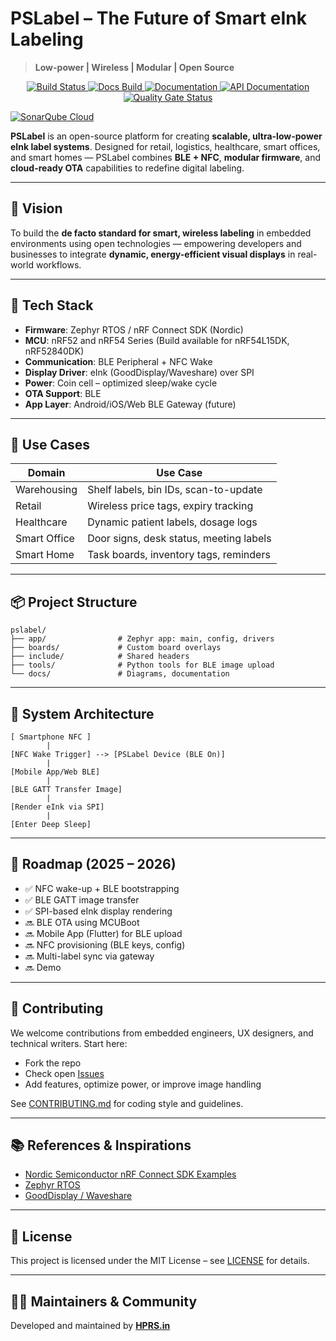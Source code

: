 
# PSLabel – The Future of Smart eInk Labeling

> **Low-power | Wireless | Modular | Open Source**

<p align="center">
  <a href="https://github.com/hprs-in/PSLabel/actions/workflows/build-using-docker.yml?query=branch%3Amain">
    <img src="https://github.com/hprs-in/PSLabel/actions/workflows/build-using-docker.yml/badge.svg?event=push" alt="Build Status">
  </a>
  <a href="https://github.com/hprs-in/PSLabel/actions/workflows/docs.yml?query=branch%3Amain">
    <img src="https://github.com/hprs-in/PSLabel/actions/workflows/docs.yml/badge.svg?event=push" alt="Docs Build">
  </a>
  <a href="https://hprs-in.github.io/PSLabel/">
    <img src="https://img.shields.io/badge/documentation-3D578C?logo=sphinx&logoColor=white" alt="Documentation">
  </a>
  <a href="https://hprs-in.github.io/PSLabel/doxygen">
    <img src="https://img.shields.io/badge/API-documentation-3D578C?logo=c&logoColor=white" alt="API Documentation">
  </a>
    <a href="https://sonarcloud.io/summary/new_code?id=hprs-in_PSLabel">
    <img src="https://sonarcloud.io/api/project_badges/measure?project=hprs-in_PSLabel&metric=alert_status" alt="Quality Gate Status">
  </a>
</p>

[![SonarQube Cloud](https://sonarcloud.io/images/project_badges/sonarcloud-light.svg)](https://sonarcloud.io/summary/new_code?id=hprs-in_PSLabel)

**PSLabel** is an open-source platform for creating **scalable, ultra-low-power eInk label systems**. Designed for retail, logistics, healthcare, smart offices, and smart homes — PSLabel combines **BLE + NFC**, **modular firmware**, and **cloud-ready OTA** capabilities to redefine digital labeling.

---

## 🌟 Vision

To build the **de facto standard for smart, wireless labeling** in embedded environments using open technologies — empowering developers and businesses to integrate **dynamic, energy-efficient visual displays** in real-world workflows.

---

## 🔧 Tech Stack

- **Firmware**: Zephyr RTOS / nRF Connect SDK (Nordic)
- **MCU**: nRF52 and nRF54 Series (Build available for nRF54L15DK, nRF52840DK)
- **Communication**: BLE Peripheral + NFC Wake
- **Display Driver**: eInk (GoodDisplay/Waveshare) over SPI
- **Power**: Coin cell – optimized sleep/wake cycle
- **OTA Support**: BLE
- **App Layer**: Android/iOS/Web BLE Gateway (future)

---

## 🚀 Use Cases

| Domain         | Use Case                          |
|----------------|-----------------------------------|
| Warehousing    | Shelf labels, bin IDs, scan-to-update |
| Retail         | Wireless price tags, expiry tracking |
| Healthcare     | Dynamic patient labels, dosage logs |
| Smart Office   | Door signs, desk status, meeting labels |
| Smart Home     | Task boards, inventory tags, reminders |

---

## 📦 Project Structure

```
pslabel/
├── app/                # Zephyr app: main, config, drivers
├── boards/             # Custom board overlays
├── include/            # Shared headers
├── tools/              # Python tools for BLE image upload
└── docs/               # Diagrams, documentation
```

---

## 🔄 System Architecture

```
[ Smartphone NFC ]
        |
[NFC Wake Trigger] --> [PSLabel Device (BLE On)]
        |
[Mobile App/Web BLE]
        |
[BLE GATT Transfer Image]
        |
[Render eInk via SPI]
        |
[Enter Deep Sleep]
```

---

## 📅 Roadmap (2025 – 2026)

- ✅ NFC wake-up + BLE bootstrapping
- ✅ BLE GATT image transfer
- ✅ SPI-based eInk display rendering
- 🔜 BLE OTA using MCUBoot
- 🔜 Mobile App (Flutter) for BLE upload
- 🔜 NFC provisioning (BLE keys, config)
- 🔜 Multi-label sync via gateway
- 🔜 Demo

---

## 🤝 Contributing

We welcome contributions from embedded engineers, UX designers, and technical writers. Start here:

- Fork the repo
- Check open [Issues](https://github.com/hprs-in/PSLabel/issues)
- Add features, optimize power, or improve image handling

See [CONTRIBUTING.md](CONTRIBUTING.md) for coding style and guidelines.

---

## 📚 References & Inspirations

- [Nordic Semiconductor nRF Connect SDK Examples](https://github.com/nrfconnect/ncs-example-application)
- [Zephyr RTOS](https://zephyrproject.org/)
- [GoodDisplay / Waveshare](https://www.waveshare.com/)

---

## 📜 License

This project is licensed under the MIT License – see [LICENSE](LICENSE) for details.

---

## 👨‍💻 Maintainers & Community

Developed and maintained by **[HPRS.in](https://hprs.in)**  
